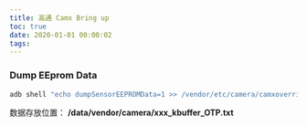 ```yaml
---
title: 高通 Camx Bring up
toc: true
date: 2020-01-01 00:00:02
tags: 
---
```


### Dump EEprom Data

```bash
adb shell "echo dumpSensorEEPROMData=1 >> /vendor/etc/camera/camxoverridesettings.txt"
```

数据存放位置： **/data/vendor/camera/xxx_kbuffer_OTP.txt**